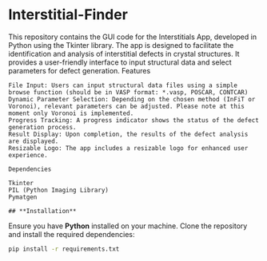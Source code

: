 # Interstitial-Finder
This repository contains the GUI code for the Interstitials App, developed in Python using the Tkinter library. The app is designed to facilitate the identification and analysis of interstitial defects in crystal structures. It provides a user-friendly interface to input structural data and select parameters for defect generation.
Features

    File Input: Users can input structural data files using a simple browse function (should be in VASP format: *.vasp, POSCAR, CONTCAR)
    Dynamic Parameter Selection: Depending on the chosen method (InFiT or Voronoi), relevant parameters can be adjusted. Please note at this moment only Voronoi is implemented.
    Progress Tracking: A progress indicator shows the status of the defect generation process.
    Result Display: Upon completion, the results of the defect analysis are displayed.
    Resizable Logo: The app includes a resizable logo for enhanced user experience.
    
    Dependencies

    Tkinter
    PIL (Python Imaging Library)
    Pymatgen

    ## **Installation**

Ensure you have **Python** installed on your machine. Clone the repository and install the required dependencies:
```bash
pip install -r requirements.txt
